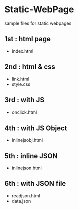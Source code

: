 # Static-WebPage

sample files for static webpages

## 1st : html page

- index.html

## 2nd : html & css

- link.html
- style.css

## 3rd : with JS

- onclick.html

## 4th : with JS Object

- inlinejsobj.html

## 5th : inline JSON

- inlinejson.html

## 6th : with JSON file

- readjson.html
- data.json


